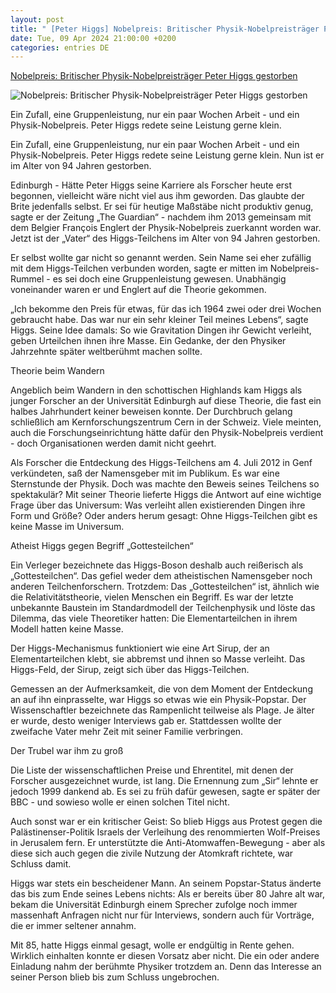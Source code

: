 ```yaml
---
layout: post
title: " [Peter Higgs] Nobelpreis: Britischer Physik-Nobelpreisträger Peter Higgs gestorben"
date: Tue, 09 Apr 2024 21:00:00 +0200
categories: entries DE
---
```

[Nobelpreis: Britischer Physik-Nobelpreisträger Peter Higgs gestorben](https://www.mz.de/panorama/britischer-physik-nobelpreistrager-peter-higgs-gestorben-3822188)

![Nobelpreis: Britischer Physik-Nobelpreisträger Peter Higgs gestorben](https://bmg-images.forward-publishing.io/2024/04/09/4a5a5210-30eb-4f97-ba88-b1d7bd46e2c6.jpeg?rect=0%2C116%2C2048%2C1152&w=1024)

Ein Zufall, eine Gruppenleistung, nur ein paar Wochen Arbeit - und ein Physik-Nobelpreis. Peter Higgs redete seine Leistung gerne klein.

Ein Zufall, eine Gruppenleistung, nur ein paar Wochen Arbeit - und ein Physik-Nobelpreis. Peter Higgs redete seine Leistung gerne klein. Nun ist er im Alter von 94 Jahren gestorben.

Edinburgh - Hätte Peter Higgs seine Karriere als Forscher heute erst begonnen, vielleicht wäre nicht viel aus ihm geworden. Das glaubte der Brite jedenfalls selbst. Er sei für heutige Maßstäbe nicht produktiv genug, sagte er der Zeitung „The Guardian“ - nachdem ihm 2013 gemeinsam mit dem Belgier François Englert der Physik-Nobelpreis zuerkannt worden war. Jetzt ist der „Vater“ des Higgs-Teilchens im Alter von 94 Jahren gestorben.

Er selbst wollte gar nicht so genannt werden. Sein Name sei eher zufällig mit dem Higgs-Teilchen verbunden worden, sagte er mitten im Nobelpreis-Rummel - es sei doch eine Gruppenleistung gewesen. Unabhängig voneinander waren er und Englert auf die Theorie gekommen.

„Ich bekomme den Preis für etwas, für das ich 1964 zwei oder drei Wochen gebraucht habe. Das war nur ein sehr kleiner Teil meines Lebens“, sagte Higgs. Seine Idee damals: So wie Gravitation Dingen ihr Gewicht verleiht, geben Urteilchen ihnen ihre Masse. Ein Gedanke, der den Physiker Jahrzehnte später weltberühmt machen sollte.

Theorie beim Wandern

Angeblich beim Wandern in den schottischen Highlands kam Higgs als junger Forscher an der Universität Edinburgh auf diese Theorie, die fast ein halbes Jahrhundert keiner beweisen konnte. Der Durchbruch gelang schließlich am Kernforschungszentrum Cern in der Schweiz. Viele meinten, auch die Forschungseinrichtung hätte dafür den Physik-Nobelpreis verdient - doch Organisationen werden damit nicht geehrt.

Als Forscher die Entdeckung des Higgs-Teilchens am 4. Juli 2012 in Genf verkündeten, saß der Namensgeber mit im Publikum. Es war eine Sternstunde der Physik. Doch was machte den Beweis seines Teilchens so spektakulär? Mit seiner Theorie lieferte Higgs die Antwort auf eine wichtige Frage über das Universum: Was verleiht allen existierenden Dingen ihre Form und Größe? Oder anders herum gesagt: Ohne Higgs-Teilchen gibt es keine Masse im Universum.

Atheist Higgs gegen Begriff „Gottesteilchen“

Ein Verleger bezeichnete das Higgs-Boson deshalb auch reißerisch als „Gottesteilchen“. Das gefiel weder dem atheistischen Namensgeber noch anderen Teilchenforschern. Trotzdem: Das „Gottesteilchen“ ist, ähnlich wie die Relativitätstheorie, vielen Menschen ein Begriff. Es war der letzte unbekannte Baustein im Standardmodell der Teilchenphysik und löste das Dilemma, das viele Theoretiker hatten: Die Elementarteilchen in ihrem Modell hatten keine Masse.

Der Higgs-Mechanismus funktioniert wie eine Art Sirup, der an Elementarteilchen klebt, sie abbremst und ihnen so Masse verleiht. Das Higgs-Feld, der Sirup, zeigt sich über das Higgs-Teilchen.

Gemessen an der Aufmerksamkeit, die von dem Moment der Entdeckung an auf ihn einprasselte, war Higgs so etwas wie ein Physik-Popstar. Der Wissenschaftler bezeichnete das Rampenlicht teilweise als Plage. Je älter er wurde, desto weniger Interviews gab er. Stattdessen wollte der zweifache Vater mehr Zeit mit seiner Familie verbringen.

Der Trubel war ihm zu groß

Die Liste der wissenschaftlichen Preise und Ehrentitel, mit denen der Forscher ausgezeichnet wurde, ist lang. Die Ernennung zum „Sir“ lehnte er jedoch 1999 dankend ab. Es sei zu früh dafür gewesen, sagte er später der BBC - und sowieso wolle er einen solchen Titel nicht.

Auch sonst war er ein kritischer Geist: So blieb Higgs aus Protest gegen die Palästinenser-Politik Israels der Verleihung des renommierten Wolf-Preises in Jerusalem fern. Er unterstützte die Anti-Atomwaffen-Bewegung - aber als diese sich auch gegen die zivile Nutzung der Atomkraft richtete, war Schluss damit.

Higgs war stets ein bescheidener Mann. An seinem Popstar-Status änderte das bis zum Ende seines Lebens nichts: Als er bereits über 80 Jahre alt war, bekam die Universität Edinburgh einem Sprecher zufolge noch immer massenhaft Anfragen nicht nur für Interviews, sondern auch für Vorträge, die er immer seltener annahm.

Mit 85, hatte Higgs einmal gesagt, wolle er endgültig in Rente gehen. Wirklich einhalten konnte er diesen Vorsatz aber nicht. Die ein oder andere Einladung nahm der berühmte Physiker trotzdem an. Denn das Interesse an seiner Person blieb bis zum Schluss ungebrochen.

